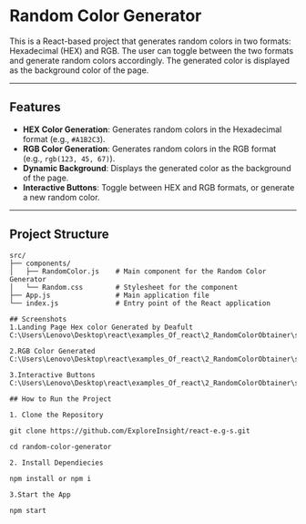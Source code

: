 # Random Color Generator

This is a React-based project that generates random colors in two formats: Hexadecimal (HEX) and RGB. The user can toggle between the two formats and generate random colors accordingly. The generated color is displayed as the background color of the page.

---

## Features

- **HEX Color Generation**: Generates random colors in the Hexadecimal format (e.g., `#A1B2C3`).
- **RGB Color Generation**: Generates random colors in the RGB format (e.g., `rgb(123, 45, 67)`).
- **Dynamic Background**: Displays the generated color as the background of the page.
- **Interactive Buttons**: Toggle between HEX and RGB formats, or generate a new random color.

---

## Project Structure

```plaintext
src/
├── components/
│   ├── RandomColor.js    # Main component for the Random Color Generator
│   └── Random.css        # Stylesheet for the component
├── App.js                # Main application file
└── index.js              # Entry point of the React application

## Screenshots
1.Landing Page Hex color Generated by Deafult
C:\Users\Lenovo\Desktop\react\examples_Of_react\2_RandomColorObtainer\src\assets\Landingpage.png

2.RGB Color Generated
C:\Users\Lenovo\Desktop\react\examples_Of_react\2_RandomColorObtainer\src\assets\RGB.png

3.Interactive Buttons
C:\Users\Lenovo\Desktop\react\examples_Of_react\2_RandomColorObtainer\src\assets\RandomColor.png

## How to Run the Project

1. Clone the Repository

git clone https://github.com/ExploreInsight/react-e.g-s.git

cd random-color-generator

2. Install Dependiecies 

npm install or npm i 

3.Start the App

npm start 
